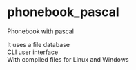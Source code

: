 # phonebook_pascal
Phonebook with pascal

It uses a file database <br>
CLI user interface <br>
With compiled files for Linux and Windows <br>

